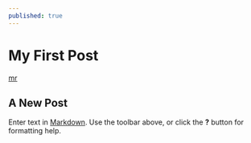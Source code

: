 ```yaml
---
published: true
---
```

# My First Post
[mr](https://cdni.rt.com/files/2018.03/article/5aad644bfc7e934e778b4586.jpg)
## A New Post

Enter text in [Markdown](http://daringfireball.net/projects/markdown/). Use the toolbar above, or click the **?** button for formatting help.
